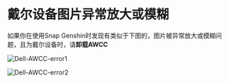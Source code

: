 # 戴尔设备图片异常放大或模糊

如果你在使用Snap Genshin时发现有类似于下图的，图片被异常放大或模糊问题，且为戴尔设备时，请**卸载AWCC**

![Dell-AWCC-error1](/img\Dell-AWCC-error1.jpg)

![Dell-AWCC-error2](/img\Dell-AWCC-error2.jpg)